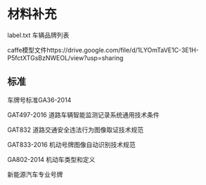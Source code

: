 # 材料补充
label.txt 车辆品牌列表

caffe模型文件https://drive.google.com/file/d/1LYOmTaVE1C-3E1H-P5fctXTGsBzNWEOL/view?usp=sharing
## 标准
车牌号标准GA36-2014 

GAT497-2016 道路车辆智能监测记录系统通用技术条件

GAT832 道路交通安全违法行为图像取证技术规范

GAT833-2016 机动号牌图像自动识别技术规范

GA802-2014 机动车类型和定义

新能源汽车专业号牌
